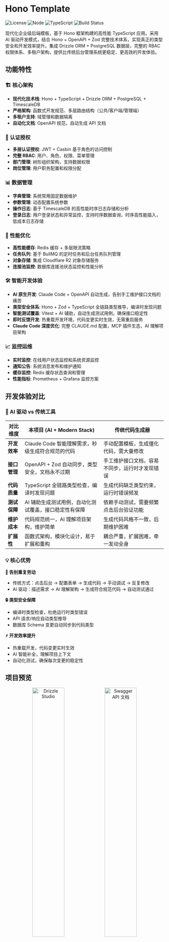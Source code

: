 # Hono Template

![License](https://img.shields.io/badge/license-MIT-blue.svg)
![Node](https://img.shields.io/badge/node-%3E%3D24-brightgreen.svg)
![TypeScript](https://img.shields.io/badge/typescript-5.9+-blue.svg)
![Build Status](https://img.shields.io/badge/build-passing-brightgreen.svg)

现代化企业级后端模板，基于 Hono 框架构建的高性能 TypeScript 应用。采用 AI 驱动开发模式，结合 Hono + OpenAPI + Zod 完整技术体系，实现真正的类型安全和开发效率提升。集成 Drizzle ORM + PostgreSQL 数据层，完整的 RBAC 权限体系、多租户架构，提供比传统后台管理系统更稳定、更高效的开发体验。

## 功能特性

### 🏗️ 核心架构

- **现代化技术栈**: Hono + TypeScript + Drizzle ORM + PostgreSQL + TimescaleDB
- **严格架构**: 函数式开发规范、多层路由结构（公共/客户端/管理端）
- **多租户支持**: 域管理和数据隔离
- **自动化文档**: OpenAPI 规范，自动生成 API 文档

### 🔐 认证授权

- **多层认证授权**: JWT + Casbin 基于角色的访问控制
- **完整 RBAC**: 用户、角色、权限、菜单管理
- **部门管理**: 树形组织架构，支持数据权限
- **岗位管理**: 用户职务配置和权限分配

### 📊 数据管理

- **字典管理**: 系统常用固定数据维护
- **参数管理**: 动态配置系统参数
- **操作日志**: 基于 TimescaleDB 的高性能时序日志存储和分析
- **登录日志**: 用户登录状态和异常监控，支持时序数据查询，时序高性能插入，低成本日志存储

### 🚀 性能优化

- **高性能缓存**: Redis 缓存 + 多层限流策略
- **任务队列**: 基于 BullMQ 的定时任务和后台任务队列管理
- **对象存储**: 集成 Cloudflare R2 对象存储服务
- **连接池监控**: 数据库连接池状态监控和性能分析

### 🛠️ 智能开发体验

- **AI 原生开发**: Claude Code + OpenAPI 自动生成，告别手工维护接口文档的痛苦
- **类型安全体系**: Hono + Zod + TypeScript 全链路类型推导，编译时发现问题
- **智能测试覆盖**: Vitest + AI 辅助，自动生成测试用例，确保接口稳定性
- **即时反馈开发**: 热重载开发环境，代码变更实时生效，无需重启服务
- **Claude Code 深度优化**: 完整 CLAUDE.md 配置，MCP 插件生态，AI 理解项目架构

### 📈 监控运维

- **实时监控**: 在线用户状态监控和系统资源监控
- **通知公告**: 系统消息发布和维护通知
- **缓存监控**: Redis 缓存状态查询和管理
- **性能指标**: Prometheus + Grafana 监控方案

## 开发体验对比

### 🚀 AI 驱动 vs 传统工具

| 对比维度     | 本项目 (AI + Modern Stack)                            | 传统代码生成器                                 |
| ------------ | ----------------------------------------------------- | ---------------------------------------------- |
| **开发效率** | Claude Code 智能理解需求，秒级生成符合规范的代码      | 手动配置模板，生成僵化代码，需大量修改         |
| **接口管理** | OpenAPI + Zod 自动同步，类型安全，文档永不过期        | 手工维护接口文档，容易不同步，运行时才发现错误 |
| **代码质量** | TypeScript 全链路类型检查，编译时发现问题             | 生成代码缺乏类型约束，运行时错误频发           |
| **测试保障** | AI 辅助生成测试用例，自动化测试覆盖，接口稳定性有保障 | 依赖手动测试，需要频繁点击后台验证功能         |
| **维护成本** | 代码规范统一，AI 理解项目架构，维护简单               | 生成代码风格不一致，后期维护困难               |
| **扩展性**   | 函数式架构，模块化设计，易于扩展和重构                | 耦合严重，扩展困难，牵一发动全身               |

### 💡 核心优势

**🎯 告别重复劳动**

- 传统方式：点击后台 → 配置表单 → 生成代码 → 手动调试 → 反复修改
- AI 驱动：描述需求 → AI 理解架构 → 生成符合规范代码 → 自动测试通过

**🔒 类型安全保障**

- 编译时类型检查，杜绝运行时类型错误
- API 请求/响应自动类型推导
- 数据库 Schema 变更自动同步到代码类型

**⚡ 开发效率提升**

- 热重载开发，代码变更实时生效
- AI 智能补全，理解项目上下文
- 自动化测试，确保每次变更的稳定性

## 项目预览

<div align="center">
  <img src="https://r2.promptez.cn/drizzle-studio.webp" width="45%" alt="Drizzle Studio">
  <img src="https://r2.promptez.cn/swagger.webp" width="45%" alt="Swagger API 文档">
</div>
<div align="center">
<img src="https://r2.promptez.cn/test.webp" width="50%" alt="测试覆盖率">
</div>

## 快速开始

### 使用 Docker Compose（推荐）

最简单的方式是使用 Docker Compose 一键启动：

1. **复制配置文件**

   ```bash
   cp .env.example .env
   ```

2. **启动服务**

   ```bash
   # 启动完整应用（数据库 + 应用）
   docker-compose up --build

   # 仅启动数据库服务（用于本地开发）
   docker-compose --profile services up -d

   # 启动应用 + 监控服务
   docker-compose --profile monitoring up -d

   # 启动所有服务（应用 + 数据库 + 监控）
   docker-compose --profile full up -d

   # 后台运行
   docker-compose up -d

   # 停止服务
   docker-compose down

   # 删除数据卷（重置数据库）
   docker-compose down -v
   ```

   应用启动时会自动执行数据库迁移和数据初始化。访问 <http://localhost:9999> 查看 API 文档。

### 本地开发环境

#### 环境要求

- Node.js >= 24
- pnpm >= 10
- PostgreSQL >= 17 + TimescaleDB
- Redis >= 7

#### 安装步骤

1. **克隆项目**

   ```bash
   git clone https://github.com/zhe-qi/hono-template
   cd hono-template
   ```

2. **安装依赖**

   ```bash
   pnpm install
   ```

3. **配置环境变量**

   ```bash
   cp .env.example .env
   ```

4. **初始化数据库**

   ```bash
   # 推送数据库架构到开发环境
   pnpm push

   # 初始化 TimescaleDB（如果使用 TimescaleDB）
   pnpm timescale:init

   # 填充初始数据（可选，应用启动时会自动检查并初始化）
   pnpm seed

   # 同步权限数据
   pnpm sync:permissions
   ```

   **TimescaleDB 相关命令**：

   ```bash
   # 完整迁移到 TimescaleDB
   pnpm timescale:migrate

   # 优化 TimescaleDB 配置
   pnpm timescale:optimize

   # 测试 TimescaleDB 连接
   pnpm timescale:test
   ```

   **生产环境部署**需要先验证迁移：

   ```bash
   pnpm generate  # 生成迁移文件
   pnpm migrate   # 执行迁移
   ```

5. **启动开发服务器**
   ```bash
   pnpm dev
   ```

访问 <http://localhost:9999> 查看 API 文档。

## **TimescaleDB 环境变量**（可选）：

| 变量名                     | 描述                  | 默认值   |
| -------------------------- | --------------------- | -------- |
| `IGNORE_TIMESCALE_ERRORS`  | 忽略 TimescaleDB 错误 | `false`  |
| `TIMESCALE_CHUNK_INTERVAL` | TimescaleDB 分块间隔  | `7 days` |

详细配置请参考 `.env.example` 文件。

### 目录结构

```text
src/
├── app.ts                    # 应用入口，路由配置
├── index.ts                  # 服务器启动文件
├── db/
│   ├── schema/              # Drizzle 数据库架构
│   └── index.ts             # 数据库实例
├── routes/
│   ├── public/              # 公共路由（无认证）
│   ├── client/              # 客户端路由（JWT）
│   └── admin/               # 管理端路由（JWT + RBAC）
├── services/                # 业务逻辑层（函数式服务，支持公共服务抽离）
├── lib/
│   ├── create-app.ts        # 应用创建和中间件配置
│   ├── configure-open-api.ts # OpenAPI 配置
│   └── enums/               # 枚举定义
├── scripts/                 # 脚本文件
└── types/                   # TypeScript 类型定义
```

## 开发规范

### 路由模块结构

```text
routes/{tier}/{feature}/
├── {feature}.handlers.ts    # 业务逻辑处理器
├── {feature}.routes.ts      # 路由定义和 OpenAPI 架构
└── {feature}.index.ts       # 统一导出
```

### 数据库架构

```text
src/db/schema/
├── {entity}.ts             # Drizzle 表定义
└── index.ts                # 统一导出
```

### 服务层

服务层采用函数式架构，强调代码复用和模块化设计：

```text
src/services/
├── {domain}.ts             # 领域业务逻辑服务
├── shared/                  # 公共服务模块
│   ├── cache.ts            # 缓存服务
│   ├── auth.ts             # 认证服务
│   └── validation.ts       # 验证服务
└── index.ts                # 统一导出
```

**设计原则**：

- **函数式设计**: 所有服务都是纯函数或异步函数
- **公共服务抽离**: 将通用功能抽离为独立的共享服务模块
- **依赖注入**: 通过参数传递依赖，便于测试和复用
- **领域隔离**: 按业务领域组织服务，避免交叉依赖

## 部署

### Docker 部署

```bash
# 构建镜像
docker build -t hono-template .

# 运行容器
docker run -p 9999:9999 --env-file .env hono-template
```

为了更好的服务隔离、独立扩缩容和维护便利性，建议将数据库、缓存和应用服务分别部署

### 生产构建

```bash
pnpm build
pnpm start
```

## 部署特性

**可选 SaaS 依赖**: sentry、Cloudflare R2 对象存储等第三方服务均为可选，可完全部署在内网环境。技术栈符合信创要求，支持迁移至国产数据库（如达梦、人大金仓等）。

## 性能对比

### Hono vs Fastify 性能分析

在 Node.js 环境下，Fastify 依然保持性能优势，但差距已经不大：

- **Fastify (Node.js)**: 142,695 req/s
- **Hono (Node.js)**: 129,234 req/s

详细基准测试：[bun-http-framework-benchmark](https://github.com/SaltyAom/bun-http-framework-benchmark)

## Claude Code 深度集成（可选）

本项目专为 AI 驱动开发而设计，提供业界领先的 Claude Code 开发体验。开发者从传统"代码工程师"升级为**"上下文工程师"**，通过精准的需求描述和架构理解，让 AI 承担繁重的编码工作。

### 上下文工程师

**上下文工程师**是 AI 时代的新型开发角色，不再专注于编写具体代码，而是通过精准的需求描述和架构理解，让 AI 承担繁重的编码工作。开发者的核心价值转向业务逻辑设计、系统架构规划和用户需求理解。

**核心技能转变**

- ❌ 不再需要：记忆语法细节、重复编写样板代码、手动维护文档
- ✅ 重点关注：业务逻辑设计、系统架构规划、用户需求理解

**上下文驱动开发模式**

- 🧠 **完整项目上下文**: CLAUDE.md 配置让 AI 深度理解代码架构
- 🎯 **精准需求描述**: 通过结构化的需求描述，获得准确的代码实现
- 🔍 **智能模式识别**: AI 自动分析现有代码模式，生成风格一致的新代码
- 🛠️ **自动规范遵循**: 自动遵循项目规范：路由结构、命名约定、错误处理

### 📚 推荐 MCP 插件生态

增强 Claude Code 开发能力的专业插件：

- **[Serena](https://github.com/SerenaAI/serena-mcp)**: 智能代码分析和重构建议
- **[Context7](https://github.com/context7/mcp-plugin)**: 实时技术文档查询和代码示例
- **Database Explorer**: 数据库架构可视化和查询优化

## 监控

提供完整的监控解决方案，包含 Grafana、Prometheus、数据库连接池监控等。

### 访问地址

| 服务       | 地址                            | 默认账号       |
| ---------- | ------------------------------- | -------------- |
| Grafana    | <http://localhost:3000>         | admin/admin123 |
| Prometheus | <http://localhost:9090>         | 无需认证       |
| 应用指标   | <http://localhost:9999/metrics> | 无需认证       |

## 开发计划

### 后续计划

- [ ] **工作流自动化**: 集成 n8n 工作流引擎
- [ ] **性能测试**: 集成 k6 压力测试框架
- [ ] **上下文工程师工具链**: 扩展 AI 辅助开发工具，支持更复杂的业务场景
- [ ] **智能重构助手**: AI 驱动的代码重构和性能优化建议
- [ ] **前端集成**: Vue3 管理界面和低代码平台

## 测试

使用 Vitest 测试框架，支持完整的单元测试和集成测试。

```bash
# 运行测试
pnpm test

# 查看覆盖率
pnpm test:coverage
```

## 支持

如有问题或建议，请创建 [Issue](https://github.com/your-repo/issues) 或联系维护者。

## 贡献指南

欢迎贡献！请遵循 [Conventional Commits](https://www.conventionalcommits.org/) 规范，提交 PR 前确保 `pnpm test` 和 `pnpm lint` 通过。

## 项目引用

感谢以下优秀开源项目的启发：

- [hono-open-api-starter](https://github.com/w3cj/hono-open-api-starter) - 启动模板基础参考
- [soybean-admin-nestjs](https://github.com/soybeanjs/soybean-admin-nestjs) - 后台管理功能参考

## 许可证

MIT License - 查看 [LICENSE](LICENSE) 文件了解详情。
